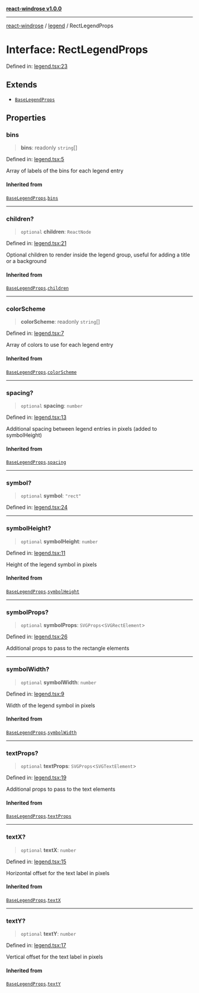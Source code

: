 [**react-windrose v1.0.0**](../../README.md)

***

[react-windrose](../../README.md) / [legend](../README.md) / RectLegendProps

# Interface: RectLegendProps

Defined in: [legend.tsx:23](https://github.com/JulesBlm/react-windrose/blob/abde2242853bd42ef8c57edc6c92a0c1b545713c/src/legend.tsx#L23)

## Extends

- [`BaseLegendProps`](BaseLegendProps.md)

## Properties

### bins

> **bins**: readonly `string`[]

Defined in: [legend.tsx:5](https://github.com/JulesBlm/react-windrose/blob/abde2242853bd42ef8c57edc6c92a0c1b545713c/src/legend.tsx#L5)

Array of labels of the bins for each legend entry

#### Inherited from

[`BaseLegendProps`](BaseLegendProps.md).[`bins`](BaseLegendProps.md#bins)

***

### children?

> `optional` **children**: `ReactNode`

Defined in: [legend.tsx:21](https://github.com/JulesBlm/react-windrose/blob/abde2242853bd42ef8c57edc6c92a0c1b545713c/src/legend.tsx#L21)

Optional children to render inside the legend group, useful for adding a title or a background

#### Inherited from

[`BaseLegendProps`](BaseLegendProps.md).[`children`](BaseLegendProps.md#children)

***

### colorScheme

> **colorScheme**: readonly `string`[]

Defined in: [legend.tsx:7](https://github.com/JulesBlm/react-windrose/blob/abde2242853bd42ef8c57edc6c92a0c1b545713c/src/legend.tsx#L7)

Array of colors to use for each legend entry

#### Inherited from

[`BaseLegendProps`](BaseLegendProps.md).[`colorScheme`](BaseLegendProps.md#colorscheme)

***

### spacing?

> `optional` **spacing**: `number`

Defined in: [legend.tsx:13](https://github.com/JulesBlm/react-windrose/blob/abde2242853bd42ef8c57edc6c92a0c1b545713c/src/legend.tsx#L13)

Additional spacing between legend entries in pixels (added to symbolHeight)

#### Inherited from

[`BaseLegendProps`](BaseLegendProps.md).[`spacing`](BaseLegendProps.md#spacing)

***

### symbol?

> `optional` **symbol**: `"rect"`

Defined in: [legend.tsx:24](https://github.com/JulesBlm/react-windrose/blob/abde2242853bd42ef8c57edc6c92a0c1b545713c/src/legend.tsx#L24)

***

### symbolHeight?

> `optional` **symbolHeight**: `number`

Defined in: [legend.tsx:11](https://github.com/JulesBlm/react-windrose/blob/abde2242853bd42ef8c57edc6c92a0c1b545713c/src/legend.tsx#L11)

Height of the legend symbol in pixels

#### Inherited from

[`BaseLegendProps`](BaseLegendProps.md).[`symbolHeight`](BaseLegendProps.md#symbolheight)

***

### symbolProps?

> `optional` **symbolProps**: `SVGProps`\<`SVGRectElement`\>

Defined in: [legend.tsx:26](https://github.com/JulesBlm/react-windrose/blob/abde2242853bd42ef8c57edc6c92a0c1b545713c/src/legend.tsx#L26)

Additional props to pass to the rectangle elements

***

### symbolWidth?

> `optional` **symbolWidth**: `number`

Defined in: [legend.tsx:9](https://github.com/JulesBlm/react-windrose/blob/abde2242853bd42ef8c57edc6c92a0c1b545713c/src/legend.tsx#L9)

Width of the legend symbol in pixels

#### Inherited from

[`BaseLegendProps`](BaseLegendProps.md).[`symbolWidth`](BaseLegendProps.md#symbolwidth)

***

### textProps?

> `optional` **textProps**: `SVGProps`\<`SVGTextElement`\>

Defined in: [legend.tsx:19](https://github.com/JulesBlm/react-windrose/blob/abde2242853bd42ef8c57edc6c92a0c1b545713c/src/legend.tsx#L19)

Additional props to pass to the text elements

#### Inherited from

[`BaseLegendProps`](BaseLegendProps.md).[`textProps`](BaseLegendProps.md#textprops)

***

### textX?

> `optional` **textX**: `number`

Defined in: [legend.tsx:15](https://github.com/JulesBlm/react-windrose/blob/abde2242853bd42ef8c57edc6c92a0c1b545713c/src/legend.tsx#L15)

Horizontal offset for the text label in pixels

#### Inherited from

[`BaseLegendProps`](BaseLegendProps.md).[`textX`](BaseLegendProps.md#textx)

***

### textY?

> `optional` **textY**: `number`

Defined in: [legend.tsx:17](https://github.com/JulesBlm/react-windrose/blob/abde2242853bd42ef8c57edc6c92a0c1b545713c/src/legend.tsx#L17)

Vertical offset for the text label in pixels

#### Inherited from

[`BaseLegendProps`](BaseLegendProps.md).[`textY`](BaseLegendProps.md#texty)
